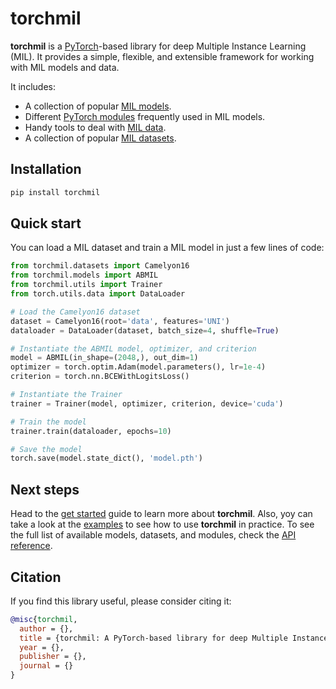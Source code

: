 # torchmil

**torchmil** is a [PyTorch](https://pytorch.org/)-based library for deep Multiple Instance Learning (MIL). 
It provides a simple, flexible, and extensible framework for working with MIL models and data. 

It includes:

- A collection of popular [MIL models](api/models/index.md). 
- Different [PyTorch modules](api/nn/index.md) frequently used in MIL models.
- Handy tools to deal with [MIL data](api/data/index.md).
- A collection of popular [MIL datasets](api/datasets/index.md).

## Installation

```bash
pip install torchmil
```

## Quick start

You can load a MIL dataset and train a MIL model in just a few lines of code:

```python
from torchmil.datasets import Camelyon16
from torchmil.models import ABMIL
from torchmil.utils import Trainer
from torch.utils.data import DataLoader

# Load the Camelyon16 dataset
dataset = Camelyon16(root='data', features='UNI')
dataloader = DataLoader(dataset, batch_size=4, shuffle=True)

# Instantiate the ABMIL model, optimizer, and criterion
model = ABMIL(in_shape=(2048,), out_dim=1)
optimizer = torch.optim.Adam(model.parameters(), lr=1e-4)
criterion = torch.nn.BCEWithLogitsLoss()

# Instantiate the Trainer
trainer = Trainer(model, optimizer, criterion, device='cuda')

# Train the model
trainer.train(dataloader, epochs=10)

# Save the model
torch.save(model.state_dict(), 'model.pth')
```

## Next steps

Head to the [get started](getting_started.md) guide to learn more about **torchmil**.
Also, yoy can take a look at the [examples](examples/index.md) to see how to use **torchmil** in practice.
To see the full list of available models, datasets, and modules, check the [API reference](api/index.md).

## Citation

If you find this library useful, please consider citing it:

```bibtex
@misc{torchmil,
  author = {},
  title = {torchmil: A PyTorch-based library for deep Multiple Instance Learning},
  year = {},
  publisher = {},
  journal = {}
}
```

